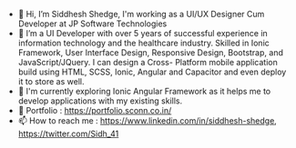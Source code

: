 - 👋 Hi, I’m Siddhesh Shedge, I'm working as a UI/UX Designer Cum Developer at JP Software Technologies
- 👀 I’m a UI Developer with over 5 years of successful experience in information technology and the healthcare industry. Skilled in Ionic Framework, User Interface Design, Responsive Design, Bootstrap, and JavaScript/JQuery. I can design a Cross- Platform mobile application build using HTML, SCSS, Ionic, Angular and Capacitor and even deploy it to store as well.
- 🌱 I'm currently exploring Ionic Angular Framework as it helps me to develop applications with my existing skills.
- 💞️ Portfolio : https://portfolio.sconn.co.in/
- 📫 How to reach me : https://www.linkedin.com/in/siddhesh-shedge, https://twitter.com/Sidh_41

<!---
sidh41/sidh41 is a ✨ special ✨ repository because its `README.md` (this file) appears on your GitHub profile.
You can click the Preview link to take a look at your changes.
--->
